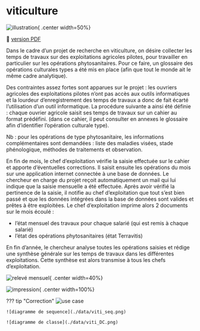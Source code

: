 # viticulture

![illustration](./data/viti.jpg){ .center width=50%}

:page_facing_up: [version PDF](./data/CASVITICULTURE.pdf)

Dans le cadre d’un projet de recherche en viticulture, on désire collecter les temps de travaux sur des exploitations agricoles pilotes, pour travailler en particulier sur les opérations phytosanitaires. Pour ce faire, un glossaire des opérations culturales types a été mis en place (afin que tout le monde ait le même cadre analytique). 

Des contraintes assez fortes sont apparues sur le projet : les ouvriers agricoles des exploitations pilotes n’ont pas accès aux outils informatiques et la lourdeur d’enregistrement des temps de travaux a donc de fait écarté l’utilisation d’un outil informatique. La procédure suivante a ainsi été définie : chaque ouvrier agricole saisit ses temps de travaux sur un cahier au format prédéfini. (dans ce cahier, il peut consulter en annexes le glossaire afin d’identifier l’opération culturale type). 

Nb : pour les opérations de type phytosanitaire, les informations complémentaires sont demandées : liste des maladies visées, stade phénologique, méthodes de traitements et observation. 

En fin de mois, le chef d’exploitation vérifie la saisie effectuée sur le cahier et apporte d’éventuelles corrections. Il saisit ensuite les opérations du mois sur une application internet connectée à une base de données. Le chercheur en charge du projet reçoit automatiquement un mail qui lui indique que la saisie mensuelle a été effectuée. 
Après avoir vérifié la pertinence de la saisie, il notifie au chef d’exploitation que tout s’est bien passé et que les données intégrées dans la base de données sont valides et prêtes à être exploitées. 
Le chef d’exploitation imprime alors 2 documents sur le mois écoulé : 

- l’état mensuel des travaux pour chaque salarié (qui est remis à chaque salarié) 
- l’état des opérations phytosanitaires (état Terravitis) 

En fin d’année, le chercheur analyse toutes les opérations saisies et rédige une synthèse générale sur les temps de travaux dans les différentes exploitations. Cette synthèse est alors transmise à tous les chefs d’exploitation. 

![relevé mensuel](./data/releve.png){ .center width=40%}

![impression](./data/impression.png){ .center width=100%}

??? tip "Correction"
    ![use case](./data/Viti_useCase.png)

    ![diagramme de sequence](./data/viti_seq.png)

    ![diagramme de classe](./data/viti_DC.png)